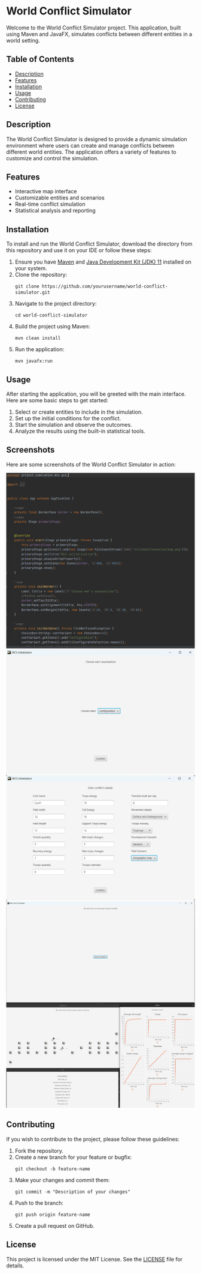 <!DOCTYPE html>
<html lang="en">
<head>
    <meta charset="UTF-8">
    <meta name="viewport" content="width=device-width, initial-scale=1.0">
</head>
<body>

<h1>World Conflict Simulator</h1>
<p>Welcome to the World Conflict Simulator project. This application, built using Maven and JavaFX, simulates conflicts between different entities in a world setting.</p>

<h2>Table of Contents</h2>
<ul>
    <li><a href="#description">Description</a></li>
    <li><a href="#features">Features</a></li>
    <li><a href="#installation">Installation</a></li>
    <li><a href="#usage">Usage</a></li>
    <li><a href="#contributing">Contributing</a></li>
    <li><a href="#license">License</a></li>
</ul>

<h2 id="description">Description</h2>
<p>The World Conflict Simulator is designed to provide a dynamic simulation environment where users can create and manage conflicts between different world entities. The application offers a variety of features to customize and control the simulation.</p>

<h2 id="features">Features</h2>
<ul>
    <li>Interactive map interface</li>
    <li>Customizable entities and scenarios</li>
    <li>Real-time conflict simulation</li>
    <li>Statistical analysis and reporting</li>
</ul>

<h2 id="installation">Installation</h2>
<p>To install and run the World Conflict Simulator, download the directory from this repository and use it on your IDE or follow these steps:</p>
<ol>
    <li>Ensure you have <a href="https://maven.apache.org/">Maven</a> and <a href="https://www.oracle.com/java/technologies/javase-jdk11-downloads.html">Java Development Kit (JDK) 11</a> installed on your system.</li>
    <li>Clone the repository:</li>
    <pre><code>git clone https://github.com/yourusername/world-conflict-simulator.git</code></pre>
    <li>Navigate to the project directory:</li>
    <pre><code>cd world-conflict-simulator</code></pre>
    <li>Build the project using Maven:</li>
    <pre><code>mvn clean install</code></pre>
    <li>Run the application:</li>
    <pre><code>mvn javafx:run</code></pre>
</ol>

<h2 id="usage">Usage</h2>
<p>After starting the application, you will be greeted with the main interface. Here are some basic steps to get started:</p>
<ol>
    <li>Select or create entities to include in the simulation.</li>
    <li>Set up the initial conditions for the conflict.</li>
    <li>Start the simulation and observe the outcomes.</li>
    <li>Analyze the results using the built-in statistical tools.</li>
</ol>

<h2>Screenshots</h2>
<p>Here are some screenshots of the World Conflict Simulator in action:</p>
<img src="screenshots/s1.png" alt="Screenshot 1">
<img src="screenshots/s2.png" alt="Screenshot 2">
<img src="screenshots/s3.png" alt="Screenshot 3">
<img src="screenshots/s4.png" alt="Screenshot 4">
<img src="screenshots/s5.png" alt="Screenshot 5">

<h2 id="contributing">Contributing</h2>
<p>If you wish to contribute to the project, please follow these guidelines:</p>
<ol>
    <li>Fork the repository.</li>
    <li>Create a new branch for your feature or bugfix:</li>
    <pre><code>git checkout -b feature-name</code></pre>
    <li>Make your changes and commit them:</li>
    <pre><code>git commit -m "Description of your changes"</code></pre>
    <li>Push to the branch:</li>
    <pre><code>git push origin feature-name</code></pre>
    <li>Create a pull request on GitHub.</li>
</ol>

<h2 id="license">License</h2>
<p>This project is licensed under the MIT License. See the <a href="LICENSE">LICENSE</a> file for details.</p>

</body>
</html>
